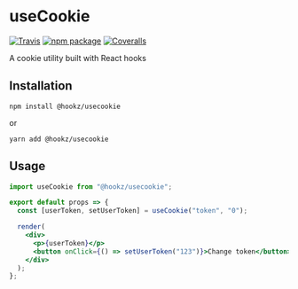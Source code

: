 # useCookie

[![Travis][build-badge]][build]
[![npm package][npm-badge]][npm]
[![Coveralls][coveralls-badge]][coveralls]

A cookie utility built with React hooks

## Installation

```
npm install @hookz/usecookie
```

or

```
yarn add @hookz/usecookie
```

## Usage

```jsx
import useCookie from "@hookz/usecookie";

export default props => {
  const [userToken, setUserToken] = useCookie("token", "0");

  render(
    <div>
      <p>{userToken}</p>
      <button onClick={() => setUserToken("123")}>Change token</button>
    </div>
  );
};
```

[build-badge]: https://img.shields.io/travis/tylerwolff/useCookie/master.svg
[build]: https://travis-ci.org/tylerwolff/useCookie
[npm-badge]: https://img.shields.io/npm/v/useCookie.svg
[npm]: https://www.npmjs.org/package/useCookie
[coveralls-badge]: https://img.shields.io/coveralls/tylerwolff/useCookie/master.svg
[coveralls]: https://coveralls.io/github/tylerwolff/useCookie
